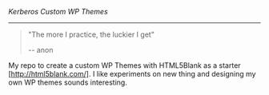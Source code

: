 *Kerberos Custom WP Themes*

<hr>


> "The more I practice, the luckier I get"
>
> -- anon

My repo to create a custom WP Themes with HTML5Blank as a starter [http://html5blank.com/]. I like experiments on new thing and designing my own WP themes sounds interesting.

